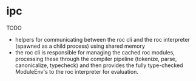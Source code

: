 # ipc

TODO

- helpers for communicating between the roc cli and the roc interpreter (spawned as a child process) using shared memory
- the roc cli is responsible for managing the cached roc modules, processing these through the compiler pipeline (tokenize, parse, canonicalize, typecheck) and then provides the fully type-checked ModuleEnv's to the roc interpreter for evaluation.
